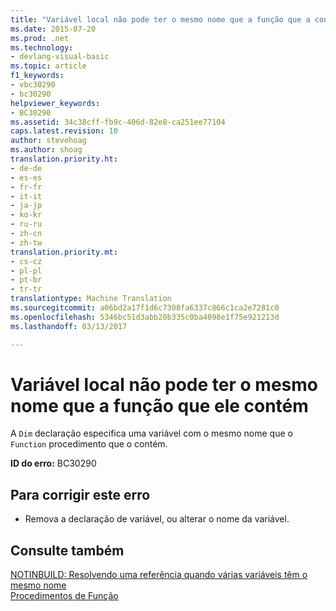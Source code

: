 ```yaml
---
title: "Variável local não pode ter o mesmo nome que a função que a contém | Documentos do Microsoft"
ms.date: 2015-07-20
ms.prod: .net
ms.technology:
- devlang-visual-basic
ms.topic: article
f1_keywords:
- vbc30290
- bc30290
helpviewer_keywords:
- BC30290
ms.assetid: 34c38cff-fb9c-406d-82e8-ca251ee77104
caps.latest.revision: 10
author: stevehoag
ms.author: shoag
translation.priority.ht:
- de-de
- es-es
- fr-fr
- it-it
- ja-jp
- ko-kr
- ru-ru
- zh-cn
- zh-tw
translation.priority.mt:
- cs-cz
- pl-pl
- pt-br
- tr-tr
translationtype: Machine Translation
ms.sourcegitcommit: a06bd2a17f1d6c7308fa6337c866c1ca2e7281c0
ms.openlocfilehash: 5346bc51d3abb20b335c0ba4098e1f75e921213d
ms.lasthandoff: 03/13/2017

---
```

# <a name="local-variable-cannot-have-the-same-name-as-the-function-containing-it"></a>Variável local não pode ter o mesmo nome que a função que ele contém
A `Dim` declaração especifica uma variável com o mesmo nome que o `Function` procedimento que o contém.  
  
 **ID do erro:** BC30290  
  
## <a name="to-correct-this-error"></a>Para corrigir este erro  
  
-   Remova a declaração de variável, ou alterar o nome da variável.  
  
## <a name="see-also"></a>Consulte também  
 [NOTINBUILD: Resolvendo uma referência quando várias variáveis têm o mesmo nome](http://msdn.microsoft.com/en-us/9601e39f-1911-44e1-ace5-3f6e090408b9)   
 [Procedimentos de Função](../../visual-basic/programming-guide/language-features/procedures/function-procedures.md)
